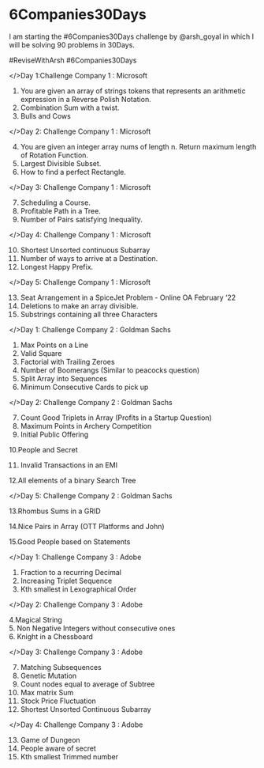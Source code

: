 # 6Companies30Days
I am starting the #6Companies30Days challenge by @arsh_goyal in which I will be solving 90 problems in 30Days.

 #ReviseWithArsh
#6Companies30Days 


</>Day 1:Challenge Company 1 : Microsoft 
1.	You are given an array of strings tokens that represents an arithmetic expression in a Reverse Polish Notation.
2.	Combination Sum with a twist.
3.	Bulls and Cows


 </>Day 2: Challenge Company 1 : Microsoft 
 
 
4.	You are given an integer array nums of length n. Return maximum length of Rotation Function.
5.	Largest Divisible Subset.
6.	How to find a perfect Rectangle.

</>Day 3: Challenge Company 1 : Microsoft 

7.	Scheduling a Course.
8.	Profitable Path in a Tree.
9.	Number of Pairs satisfying Inequality.

</>Day 4: Challenge Company 1 : Microsoft 


  10.	Shortest Unsorted continuous Subarray
  11.	Number of ways to arrive at a Destination.
  12.	Longest Happy Prefix.

</>Day 5: Challenge Company 1 : Microsoft 

   13.	Seat Arrangement in a SpiceJet Problem - Online OA February ‘22
   14.	Deletions to make an array divisible.
   15.	Substrings containing all three Characters


</>Day 1: Challenge Company 2 : Goldman Sachs


1. Max Points on a Line
2. Valid Square
3. Factorial with Trailing Zeroes
4. Number of Boomerangs (Similar to peacocks question)
5. Split Array into Sequences
6. Minimum Consecutive Cards to pick up


</>Day 2: Challenge Company 2 : Goldman Sachs


7. Count Good Triplets in Array (Profits in a Startup Question)
8. Maximum Points in Archery Competition
9. Initial Public Offering

10.People and Secret
  
11. Invalid Transactions in an EMI
 
12.All elements of a binary Search Tree


</>Day 5: Challenge Company 2 : Goldman Sachs


  13.Rhombus Sums in a GRID
  
  14.Nice Pairs in Array (OTT Platforms and John)
  
  15.Good People based on Statements



</>Day 1: Challenge Company 3 : Adobe

1. Fraction to a recurring Decimal
2. Increasing Triplet Sequence
3. Kth smallest in Lexographical Order

</>Day 2: Challenge Company 3 : Adobe

 4.Magical String  
 5. Non Negative Integers without consecutive ones  
 6. Knight in a Chessboard


</>Day 3: Challenge Company 3 : Adobe


7. Matching Subsequences
8. Genetic Mutation
9. Count nodes equal to average of Subtree
10. Max matrix Sum
11. Stock Price Fluctuation
12. Shortest Unsorted Continuous Subarray


</>Day 4: Challenge Company 3 : Adobe

13. Game of Dungeon
14. People aware of secret
15. Kth smallest Trimmed number







